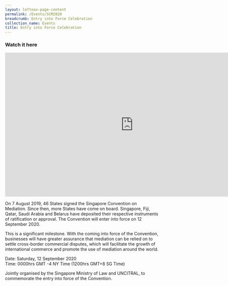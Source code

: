 ```yaml
---
layout: leftnav-page-content
permalink: /Events/SCM2020
breadcrumb: Entry into Force Celebration
collection_name: Events
title: Entry into Force Celebration 
---
```

<!--<style>
  .image {width: 720px;}
  .image {max-width: 100%; max-height:100%; object-fit: contain;}
  .image {width: auto; height: auto;}
}         
</style>-->
### **Watch it here** 

<iframe width="840" height="473" src="https://www.youtube.com/embed/Igb9ZqdhZiU" frameborder="0" allow="accelerometer; autoplay; encrypted-media; gyroscope; picture-in-picture" allowfullscreen></iframe>

On 7 August 2019, 46 States signed the Singapore Convention on Mediation. Since then, more States have come on board. Singapore, Fiji, Qatar, Saudi Arabia and Belarus have deposited their respective instruments of ratification or approval. The Convention will enter into force on 12 September 2020. 

This is a significant milestone. With the coming into force of the Convention, businesses will have greater assurance that mediation can be relied on to settle cross-border commercial disputes, which will facilitate the growth of international commerce and promote the use of mediation around the world. 

Date: Saturday, 12 September 2020
<br>Time: 0000hrs GMT -4 NY Time (1200hrs GMT+8 SG Time) 

Jointly organised by the Singapore Ministry of Law and UNCITRAL, to commemorate the entry into force of the Convention. 
